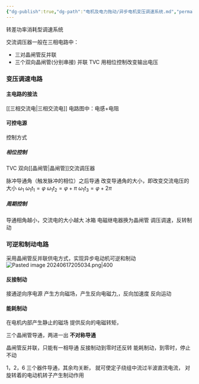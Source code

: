 ```yaml
---
{"dg-publish":true,"dg-path":"电机及电力拖动/异步电机变压调速系统.md","permalink":"/电机及电力拖动/异步电机变压调速系统/","dgPassFrontmatter":true,"noteIcon":"","created":"2024-06-05T20:30:15.175+08:00","updated":"2024-09-18T14:37:19.042+08:00"}
---
```


转差功率消耗型调速系统

交流调压器一般在三相电路中：
- 三对晶闸管反并联
- 三个双向晶闸管(分别串接) 并联  TVC
用相位控制改变输出电压
### 变压调速电路
#### 主电路的接法
[[三相交流电\|三相交流电]]    电路图中：电感+电阻

#### 可控电源
控制方式
##### 相位控制
TVC   双向[[晶闸管\|晶闸管]]交流调压器

脉冲导通角（触发脉冲的相位）之后导通
改变导通角的大小，即改变交流电压的大小
$\omega _1$
$\omega_{1}t_{1}=\varphi$
$\omega_{1}t_{2}=\varphi+\pi$
$\omega_{1}t_{3}=\varphi+2\pi$
##### 周期控制
导通相角越小，交流电的大小越大
冰箱
电磁继电器换为晶闸管
调压调速，反转制动
### 可逆和制动电路
采用晶闸管反并联供电方式，实现异步电动机可逆和制动
![Pasted image 20240617205034.png|400](/img/user/Functional%20files/Photo%20Resources/Pasted%20image%2020240617205034.png)
#### 反接制动
接通逆向序电源
产生方向磁场，产生反向电磁力,，反向加速度
反向运动
#### 能耗制动
在电机内部产生静止的磁场
提供反向的电磁转矩，

三个晶闸管导通，两进一出   **不对称导通**

晶闸管反并联，只能有一相导通
反接制动到零时还反转
能耗制动，到零时，停止不动

1，2，6 三个器件导通，其余均关断，
就可使定子绕组中流过半波直流电流，
对旋转着的电动机转子产生制动作用



